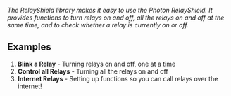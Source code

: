 _The RelayShield library makes it easy to use the Photon RelayShield. It provides functions to turn relays on and off, all the relays on and off at the same time, and to check whether a relay is currently on or off._

## Examples

1. __Blink a Relay__ - Turning relays on and off, one at a time
2. __Control all Relays__ - Turning all the relays on and off
3. __Internet Relays__ - Setting up functions so you can call relays over the internet!